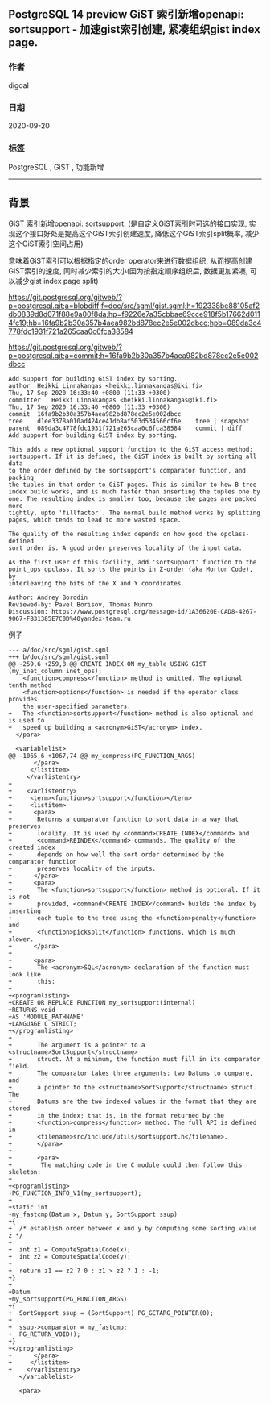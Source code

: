## PostgreSQL 14 preview  GiST 索引新增openapi: sortsupport - 加速gist索引创建, 紧凑组织gist index page.            
                    
### 作者                    
digoal                    
                    
### 日期                    
2020-09-20                   
                    
### 标签                    
PostgreSQL , GiST , 功能新增                  
                    
----                    
                    
## 背景              
GiST 索引新增openapi: sortsupport.  (是自定义GiST索引时可选的接口实现, 实现这个接口好处是提高这个GiST索引创建速度, 降低这个GiST索引split概率, 减少这个GiST索引空间占用)    
    
意味着GiST索引可以根据指定的order operator来进行数据组织, 从而提高创建GiST索引的速度, 同时减少索引的大小(因为按指定顺序组织后, 数据更加紧凑, 可以减少gist index page split)    
    
https://git.postgresql.org/gitweb/?p=postgresql.git;a=blobdiff;f=doc/src/sgml/gist.sgml;h=192338be88105af2db0839d8d071f88e9a00f8da;hp=f9226e7a35cbbae69cce918f5b17662d0114fc19;hb=16fa9b2b30a357b4aea982bd878ec2e5e002dbcc;hpb=089da3c4778fdc1931f721a265caa0c6fca38584    
    
https://git.postgresql.org/gitweb/?p=postgresql.git;a=commit;h=16fa9b2b30a357b4aea982bd878ec2e5e002dbcc    
    
```    
Add support for building GiST index by sorting.    
author	Heikki Linnakangas <heikki.linnakangas@iki.fi>	    
Thu, 17 Sep 2020 16:33:40 +0800 (11:33 +0300)    
committer	Heikki Linnakangas <heikki.linnakangas@iki.fi>	    
Thu, 17 Sep 2020 16:33:40 +0800 (11:33 +0300)    
commit	16fa9b2b30a357b4aea982bd878ec2e5e002dbcc    
tree	d1ee3378a010ad424ce41db8af503d534566cf6e	tree | snapshot    
parent	089da3c4778fdc1931f721a265caa0c6fca38584	commit | diff    
Add support for building GiST index by sorting.    
    
This adds a new optional support function to the GiST access method:    
sortsupport. If it is defined, the GiST index is built by sorting all data    
to the order defined by the sortsupport's comparator function, and packing    
the tuples in that order to GiST pages. This is similar to how B-tree    
index build works, and is much faster than inserting the tuples one by    
one. The resulting index is smaller too, because the pages are packed more    
tightly, upto 'fillfactor'. The normal build method works by splitting    
pages, which tends to lead to more wasted space.    
    
The quality of the resulting index depends on how good the opclass-defined    
sort order is. A good order preserves locality of the input data.    
    
As the first user of this facility, add 'sortsupport' function to the    
point_ops opclass. It sorts the points in Z-order (aka Morton Code), by    
interleaving the bits of the X and Y coordinates.    
    
Author: Andrey Borodin    
Reviewed-by: Pavel Borisov, Thomas Munro    
Discussion: https://www.postgresql.org/message-id/1A36620E-CAD8-4267-9067-FB31385E7C0D%40yandex-team.ru          
```    
    
例子    
    
```    
--- a/doc/src/sgml/gist.sgml    
+++ b/doc/src/sgml/gist.sgml    
@@ -259,6 +259,8 @@ CREATE INDEX ON my_table USING GIST (my_inet_column inet_ops);    
    <function>compress</function> method is omitted. The optional tenth method    
    <function>options</function> is needed if the operator class provides    
    the user-specified parameters.    
+   The <function>sortsupport</function> method is also optional and is used to    
+   speed up building a <acronym>GiST</acronym> index.    
  </para>    
     
  <variablelist>    
@@ -1065,6 +1067,74 @@ my_compress(PG_FUNCTION_ARGS)    
       </para>    
      </listitem>    
     </varlistentry>    
+    
+    <varlistentry>    
+     <term><function>sortsupport</function></term>    
+     <listitem>    
+      <para>    
+       Returns a comparator function to sort data in a way that preserves    
+       locality. It is used by <command>CREATE INDEX</command> and    
+       <command>REINDEX</command> commands. The quality of the created index    
+       depends on how well the sort order determined by the comparator function    
+       preserves locality of the inputs.    
+      </para>    
+      <para>    
+       The <function>sortsupport</function> method is optional. If it is not    
+       provided, <command>CREATE INDEX</command> builds the index by inserting    
+       each tuple to the tree using the <function>penalty</function> and    
+       <function>picksplit</function> functions, which is much slower.    
+      </para>    
+    
+      <para>    
+       The <acronym>SQL</acronym> declaration of the function must look like    
+       this:    
+    
+<programlisting>    
+CREATE OR REPLACE FUNCTION my_sortsupport(internal)    
+RETURNS void    
+AS 'MODULE_PATHNAME'    
+LANGUAGE C STRICT;    
+</programlisting>    
+    
+       The argument is a pointer to a <structname>SortSupport</structname>    
+       struct. At a minimum, the function must fill in its comparator field.    
+       The comparator takes three arguments: two Datums to compare, and    
+       a pointer to the <structname>SortSupport</structname> struct. The    
+       Datums are the two indexed values in the format that they are stored    
+       in the index; that is, in the format returned by the    
+       <function>compress</function> method. The full API is defined in    
+       <filename>src/include/utils/sortsupport.h</filename>.    
+       </para>    
+    
+       <para>    
+        The matching code in the C module could then follow this skeleton:    
+    
+<programlisting>    
+PG_FUNCTION_INFO_V1(my_sortsupport);    
+    
+static int    
+my_fastcmp(Datum x, Datum y, SortSupport ssup)    
+{    
+  /* establish order between x and y by computing some sorting value z */    
+    
+  int z1 = ComputeSpatialCode(x);    
+  int z2 = ComputeSpatialCode(y);    
+    
+  return z1 == z2 ? 0 : z1 > z2 ? 1 : -1;    
+}    
+    
+Datum    
+my_sortsupport(PG_FUNCTION_ARGS)    
+{    
+  SortSupport ssup = (SortSupport) PG_GETARG_POINTER(0);    
+    
+  ssup->comparator = my_fastcmp;    
+  PG_RETURN_VOID();    
+}    
+</programlisting>    
+      </para>    
+     </listitem>    
+    </varlistentry>    
   </variablelist>    
     
   <para>    
```    
    
